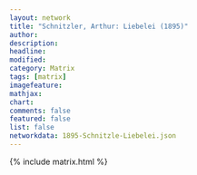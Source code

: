 ```yaml
---
layout: network
title: "Schnitzler, Arthur: Liebelei (1895)"
author:
description:
headline:
modified:
category: Matrix
tags: [matrix]
imagefeature: 
mathjax: 
chart: 
comments: false
featured: false
list: false
networkdata: 1895-Schnitzle-Liebelei.json
---
```

{% include matrix.html %}
